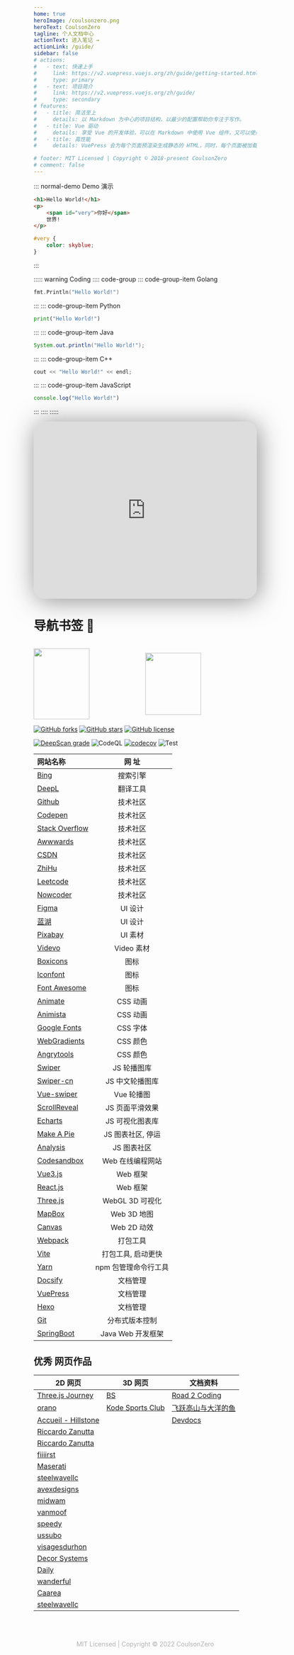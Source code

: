 ```yaml
---
home: true
heroImage: /coulsonzero.png
heroText: CoulsonZero
tagline: 个人文档中心
actionText: 进入笔记 →
actionLink: /guide/
sidebar: false
# actions:
#   - text: 快速上手
#     link: https://v2.vuepress.vuejs.org/zh/guide/getting-started.html
#     type: primary
#   - text: 项目简介
#     link: https://v2.vuepress.vuejs.org/zh/guide/
#     type: secondary
# features:
#   - title: 简洁至上
#     details: 以 Markdown 为中心的项目结构，以最少的配置帮助你专注于写作。
#   - title: Vue 驱动
#     details: 享受 Vue 的开发体验，可以在 Markdown 中使用 Vue 组件，又可以使用 Vue 来开发自定义主题。
#   - title: 高性能
#     details: VuePress 会为每个页面预渲染生成静态的 HTML，同时，每个页面被加载的时候，将作为 SPA 运行。

# footer: MIT Licensed | Copyright © 2018-present CoulsonZero
# comment: false
---
```


::: normal-demo Demo 演示

```html
<h1>Hello World!</h1>
<p>
	<span id="very">你好</span>
	世界!
</p>
```

```css
#very {
	color: skyblue;
}
```

:::

::::: warning Coding
:::: code-group
::: code-group-item Golang

```go
fmt.Println("Hello World!")
```

:::
::: code-group-item Python

```python
print("Hello World!")
```

:::
::: code-group-item Java
```java
System.out.println("Hello World!");
```
:::
::: code-group-item C++
```cpp
cout << "Hello World!" << endl;
```
:::
::: code-group-item JavaScript
```javascript
console.log("Hello World!")
```
:::
::::
:::::




<iframe src="https://stackblitz.com/edit/react-ts-eyrm98?ctl=1&embed=1&file=index.tsx&hideNavigation=1&theme=dark" width="100%" height="400px" frameborder="0" style="border-radius:26px; box-shadow: 4px 4px 56px rgba(32,32,32,.5);"></iframe>

# 导航书签 🎉


![]()

<div style="display: flex; justify-content: center; align-items: center;" >
<img align="" height="160px" width="50%" src="https://github-readme-stats.vercel.app/api?username=coulsonzero&hide_title=true&hide_border=true&show_icons=true&include_all_commits=true&line_height=21&bg_color=0,2CD8D5,C5C1FF,FFBAC3&theme=graywhite&locale=cn" />

<img align="" height="140px" width="50%" src="https://github-readme-stats.vercel.app/api/top-langs/?username=coulsonzero&hide_title=true&hide_border=true&layout=compact&bg_color=0,D7FFFE,FFFEFF,e3eeff&theme=graywhite&locale=cn" />
</div>


[![GitHub forks](https://img.shields.io/github/forks/coulsonzero/docs)](https://github.com/coulsonzero/docs/network)
[![GitHub stars](https://img.shields.io/github/stars/coulsonzero/docs)](https://github.com/coulsonzero/docs/stargazers)
[![GitHub license](https://img.shields.io/github/license/coulsonzero/docs)](https://github.com/coulsonzero/docs/blob/master/LICENSE)

[![DeepScan grade](https://deepscan.io/api/teams/9792/projects/17760/branches/417299/badge/grade.svg)](https://deepscan.io/dashboard#view=project&tid=9792&pid=17760&bid=417299)
![CodeQL](https://github.com/miniapp-tool/mptool/actions/workflows/codeql-analysis.yml/badge.svg)
[![codecov](https://codecov.io/gh/miniapp-tool/mptool/branch/main/graph/badge.svg?token=TNYMbGlxQ9)](https://codecov.io/gh/miniapp-tool/mptool)
![Test](https://github.com/miniapp-tool/mptool/actions/workflows/test.yml/badge.svg)

| 网站名称         |        网 址         |
| :--------------- | :------------------: |
| [Bing]           |       搜索引擎       |
| [DeepL]          |       翻译工具       |
| [Github]         |       技术社区       |
| [Codepen]        |       技术社区       |
| [Stack Overflow] |       技术社区       |
| [Awwwards]       |       技术社区       |
| [CSDN]           |       技术社区       |
| [ZhiHu]          |       技术社区       |
| [Leetcode]       |       技术社区       |
| [Nowcoder]       |       技术社区       |
| [Figma]          |       UI 设计        |
| [蓝湖]           |       UI 设计        |
| [Pixabay]        |       UI 素材        |
| [Videvo]         |      Video 素材      |
| [Boxicons]       |         图标         |
| [Iconfont]       |         图标         |
| [Font Awesome]   |         图标         |
| [Animate]        |       CSS 动画       |
| [Animista]       |       CSS 动画       |
| [Google Fonts]   |       CSS 字体       |
| [WebGradients]   |       CSS 颜色       |
| [Angrytools]     |       CSS 颜色       |
| [Swiper]         |     JS 轮播图库      |
| [Swiper-cn]      |   JS 中文轮播图库    |
| [Vue-swiper]     |      Vue 轮播图      |
| [ScrollReveal]   |   JS 页面平滑效果    |
| [Echarts]        |   JS 可视化图表库    |
| [Make A Pie]     |  JS 图表社区, 停运   |
| [Analysis]       |     JS 图表社区      |
| [Codesandbox]    |   Web 在线编程网站   |
| [Vue3.js]        |       Web 框架       |
| [React.js]       |       Web 框架       |
| [Three.js]       |   WebGL 3D 可视化    |
| [MapBox]         |     Web 3D 地图      |
| [Canvas]         |     Web 2D 动效      |
| [Webpack]        |       打包工具       |
| [Vite]           |  打包工具, 启动更快  |
| [Yarn]           | npm 包管理命令行工具 |
| [Docsify]        |       文档管理       |
| [VuePress]       |       文档管理       |
| [Hexo]           |       文档管理       |
| [Git]            |    分布式版本控制    |
| [SpringBoot]     |  Java Web 开发框架   |

## 优秀 网页作品

| 2D 网页                                                     | 3D 网页            | 文档资料                                         |
| ----------------------------------------------------------- | ------------------ | ------------------------------------------------ |
| [Three.js Journey]                                          | [BS]               | [Road 2 Coding]                                  |
| [orano]                                                     | [Kode Sports Club] | [飞跃高山与大洋的鱼](https://docs.shanyuhai.top) |
| [Accueil - Hillstone]                                       |                    | [Devdocs](https://devdocs.io)                    |
| [Riccardo Zanutta](http://riccardozanutta.com)              |
| [Riccardo Zanutta](http://riccardozanutta.com/la-francesca) |
| [fiiiirst]                                                  |
| [Maserati]                                                  |
| [steelwavellc]                                              |
| [avexdesigns]                                               |
| [midwam](https://midwam.com/en)                             |
| [vanmoof](https://live.vanmoof.com)                         |
| [speedy](https://speedy.io)                                 |
| [ussubo](https://utsubo.co)                                 |
| [visagesdurhon](https://www.visagesdurhone.com)             |
| [Decor Systems](https://decorsystems.com.au)                |
| [Daily](https://daily.dev)                                  |
| [wanderful](https://wanderful.index.studio/en/live/)        |
| [Caarea](https://www.caarea.com/en/)                        |
| [steelwavellc]                                              |


<div style="text-align:center; color: rgba(0,0,0,.3); padding: 50px 0 30px 0; html.dark {color: rgb(201 201 170 / 32%)}">MIT Licensed | Copyright © 2022 CoulsonZero</div>

<!-- Links -->

[bing]: https://cn.bing.com
[github]: https://github.com
[codepen]: https://codepen.io/trending
[csdn]: https://www.csdn.net
[stack overflow]: https://stackoverflow.com
[zhihu]: https://www.zhihu.com/
[swiper]: https://swiperjs.com
[scrollreveal]: https://scrollrevealjs.org
[echarts]: https://echarts.apache.org
[make a pie]: https://www.makeapie.com
[mapbox]: https://www.mapbox.com
[boxicons]: https://boxicons.com
[iconfont]: https://www.iconfont.cn
[animate]: https://animate.style
[animista]: https://animista.net
[font awesome]: https://fontawesome.com
[webgradients]: https://webgradients.com
[docsify]: https://docsify.js.org
[vuepress]: https://v2.vuepress.vuejs.org/zh/
[figma]: https://www.figma.com
[deepl]: https://www.deepl.com/en/translator
[webpack]: https://webpack.js.org
[vite]: https://www.vitejs.net
[蓝湖]: https://lanhuapp.com
[three.js]: https://threejs.org
[vue3.js]: https://v3.cn.vuejs.org
[react.js]: https://reactjs.org
[leetcode]: https://leetcode-cn.com
[nowcoder]: https://www.nowcoder.com
[awwwards]: https://www.awwwards.com
[animate]: https://animate.style/
[animista]: https://animista.net
[google fonts]: http://googlefonts.cn/english
[swiper-cn]: https://github.surmon.me/vue-awesome-swiper/
[git]: https://git-scm.com
[docsearch]: https://docsearch.algolia.com
[yarn]: https://yarnpkg.com
[analysis]: http://analysis.datains.cn/finance-admin/#/chartLib/all
[codesandbox]: https://codesandbox.io
[canvas]: https://developer.mozilla.org/zh-CN/docs/Web/API/Canvas_API/Tutorial
[accueil - hillstone]: https://www.groupehillstone.com
[three.js journey]: https://threejs-journey.com
[bs]: https://bruno-simon.com
[road 2 coding]: https://www.r2coding.com/#/
[angrytools]: https://angrytools.com
[kode sports club]: https://kodeclubs.com
[maserati]: https://houseof.maserati.com
[fiiiirst]: https://fiiiirst.com
[steelwavellc]: https://www.steelwavellc.com
[avexdesigns]: https://avexdesigns.com/
[orano]: https://www.orano.group/experience/innovation/en
[springboot]: https://spring.io/projects/spring-boot#learn
[vue-swiper]: https://github.surmon.me/vue-awesome-swiperF
[pixabay]: https://pixabay.com
[videvo]: https://www.videvo.net
[hexo]: https://hexo.fluid-dev.com/docs/
